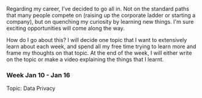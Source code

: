 Regarding my career, I’ve decided to go all in. Not on the standard paths that many people compete on (raising up the corporate ladder or starting a company), but on quenching my curiosity by learning new things. I'm sure exciting opportunities will come along the way.

How do I go about this? I will decide one topic that I want to extensively learn about each week, and spend all my free time trying to learn more and frame my thoughts on that topic. At the end of the week, I will either write on the topic or make a video explaining the things that I learnt.

### Week Jan 10 - Jan 16

Topic: Data Privacy